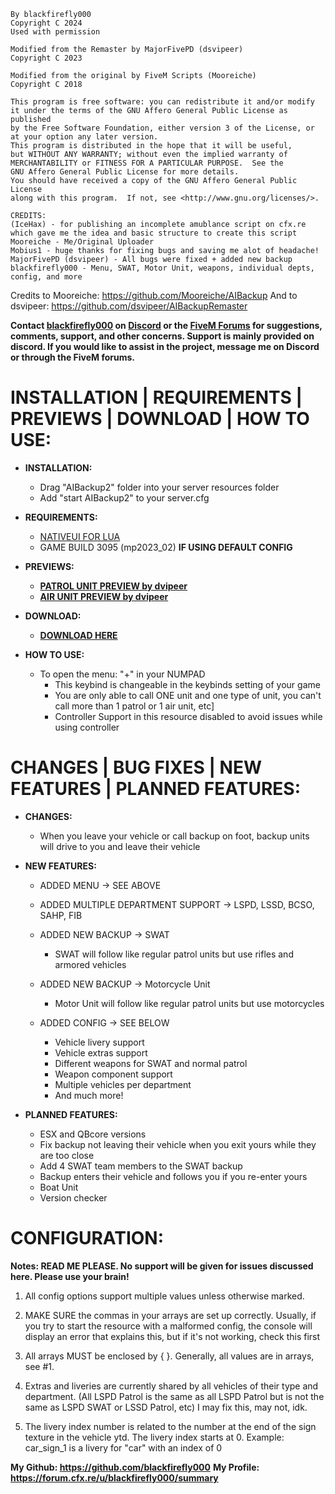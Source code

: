 ```
By blackfirefly000
Copyright C 2024
Used with permission

Modified from the Remaster by MajorFivePD (dsvipeer)
Copyright C 2023

Modified from the original by FiveM Scripts (Mooreiche)
Copyright C 2018

This program is free software: you can redistribute it and/or modify
it under the terms of the GNU Affero General Public License as published
by the Free Software Foundation, either version 3 of the License, or
at your option any later version.
This program is distributed in the hope that it will be useful,
but WITHOUT ANY WARRANTY; without even the implied warranty of
MERCHANTABILITY or FITNESS FOR A PARTICULAR PURPOSE.  See the
GNU Affero General Public License for more details.
You should have received a copy of the GNU Affero General Public License
along with this program.  If not, see <http://www.gnu.org/licenses/>.

CREDITS:
(IceHax) - for publishing an incomplete amublance script on cfx.re which gave me the idea and basic structure to create this script
Mooreiche - Me/Original Uploader
Mobius1 - huge thanks for fixing bugs and saving me alot of headache!
MajorFivePD (dsvipeer) - All bugs were fixed + added new backup
blackfirefly000 - Menu, SWAT, Motor Unit, weapons, individual depts, config, and more
```
Credits to Mooreiche: https://github.com/Mooreiche/AIBackup
And to dsvipeer: https://github.com/dsvipeer/AIBackupRemaster

**Contact [blackfirefly000](https://github.com/blackfirefly000) on [Discord](https://discord.gg/YNJxjDMQdF) or the [FiveM Forums](https://forum.cfx.re/u/blackfirefly000/summary) for suggestions, comments, support, and other concerns. Support is mainly provided on discord. If you would like to assist in the project, message me on Discord or through the FiveM forums.**

# INSTALLATION | REQUIREMENTS | PREVIEWS | DOWNLOAD | HOW TO USE:

* **INSTALLATION:**
    * Drag "AIBackup2" folder into your server resources folder
    * Add "start AIBackup2" to your server.cfg

* **REQUIREMENTS:**
    * [NATIVEUI FOR LUA](https://github.com/FrazzIe/NativeUILua)
    * GAME BUILD 3095 (mp2023_02) **IF USING DEFAULT CONFIG**

* **PREVIEWS:** 
    * **[PATROL UNIT PREVIEW by dvipeer](https://www.youtube.com/watch?v=gXKo5G4lU_4)**
    * **[AIR UNIT PREVIEW by dvipeer](https://www.youtube.com/watch?v=PcPQ2wpQlq0)**

* **DOWNLOAD:**
    * **[DOWNLOAD HERE](https://github.com/blackfirefly000/AIBackup2/releases)**

* **HOW TO USE:**
    * To open the menu: "+" in your NUMPAD 
        * This keybind is changeable in the keybinds setting of your game
        * You are only able to call ONE unit and one type of unit, you can't call more than 1 patrol or 1 air unit, etc]
        * Controller Support in this resource disabled to avoid issues while using controller

# CHANGES | BUG FIXES | NEW FEATURES | PLANNED FEATURES:

*  **CHANGES:**
     * When you leave your vehicle or call backup on foot, backup units will drive to you and leave their vehicle
      
*  **NEW FEATURES:**

     * ADDED MENU -> SEE ABOVE
     
     * ADDED MULTIPLE DEPARTMENT SUPPORT -> LSPD, LSSD, BCSO, SAHP, FIB
     
     * ADDED NEW BACKUP -> SWAT
         * SWAT will follow like regular patrol units but use rifles and armored vehicles
     
     * ADDED NEW BACKUP -> Motorcycle Unit
         * Motor Unit will follow like regular patrol units but use motorcycles
  
    * ADDED CONFIG -> SEE BELOW
         * Vehicle livery support
         * Vehicle extras support
         * Different weapons for SWAT and normal patrol
         * Weapon component support
         * Multiple vehicles per department
         * And much more!

*  **PLANNED  FEATURES:**
   * ESX and QBcore versions
   * Fix backup not leaving their vehicle when you exit yours while they are too close
   * Add 4 SWAT team members to the SWAT backup
   * Backup enters their vehicle and follows you if you re-enter yours
   * Boat Unit
   * Version checker
  

# CONFIGURATION:
   **Notes: READ ME PLEASE. No support will be given for issues discussed here. Please use your brain!**
   
1. All config options support multiple values unless otherwise marked.

2. MAKE SURE the commas in your arrays are set up correctly. Usually, if you try to start the resource with a malformed config, the console will display an error that explains this, but if it's not working, check this first

3. All arrays MUST be enclosed by { }. Generally, all values are in arrays, see #1.

4. Extras and liveries are currently shared by all vehicles of their type and department. (All LSPD Patrol is the same as all LSPD Patrol but is not the same as LSPD SWAT or LSSD Patrol, etc) I may fix this, may not, idk.

5. The livery index number is related to the number at the end of the sign texture in the vehicle ytd. The livery index starts at 0. Example: car_sign_1 is a livery for "car" with an index of 0


 **My Github: https://github.com/blackfirefly000**
 **My Profile: https://forum.cfx.re/u/blackfirefly000/summary**
 
